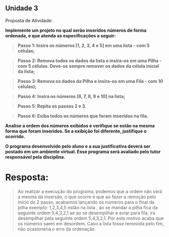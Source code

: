 ##  Unidade 3 

Proposta de Atividade:

**Implemente um projeto no qual serão inseridos números de forma ordenada, e que atenda as especificações a seguir:** 
 
>**Passo 1: Insira os números [1, 2, 3, 4 e 5] em uma lista - com 5 células;** 

>**Passo 2: Remova todos os dados da lista e insira-os em uma Pilha - com 5 células. Deve-se sempre remover os dados da célula inicial da lista;**

>**Passo 3: Remova os dados da Pilha e insira-os em uma Fila - com 10 células);**

>**Passo 4: Insira os números [6, 7, 8, 9 e 10] na lista;**

>**Passo 5: Repita os passos 2 e 3.**

>**Passo 6: Exiba todos os números que foram inseridos na fila.** 
 
**Analise a ordem dos números exibidos e verifique se estão na mesma forma que foram inseridos. Se a exibição foi diferente, justifique o ocorrido.** 
 
**O programa desenvolvido pelo aluno e a sua justificativa deverá ser postado em um ambiente virtual. Esse programa será avaliado pelo tutor responsável pela disciplina.**


# Resposta:

>Ao realizar a execução do programa, podemos que a ordem não será a mesma da insersão, o que ocorre é que ao fazer a remoção pelo início do 2 passo, acabamos lançando os números para o final da pilha exemplo: 1,2,3,4,5 estão na lista , ao se mandar a pilha fica da seguinte ordem 5,4,3,2,1 ae ao se desempilhar e eviar para fila, ira desempilhar pela seguinte ordem 5,4,3,2,1. Por este motivo acaba que os números saem em desordem. Caso a lista fosse removida pelo fim, não ocasionaria o erro da ordenação.
